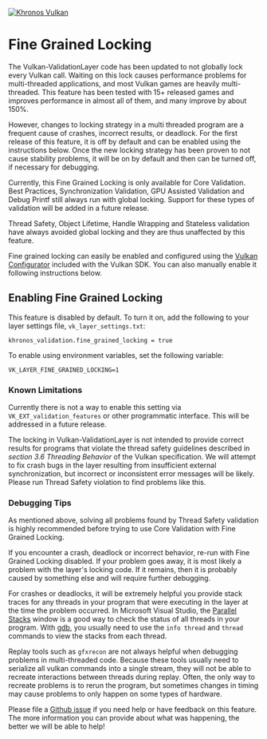 <!-- markdownlint-disable MD041 -->
<!-- Copyright 2021-2022 LunarG, Inc. -->
[![Khronos Vulkan][1]][2]

[1]: https://vulkan.lunarg.com/img/Vulkan_100px_Dec16.png "https://www.khronos.org/vulkan/"
[2]: https://www.khronos.org/vulkan/

# Fine Grained Locking

The Vulkan-ValidationLayer code has been updated to not globally lock every Vulkan call. Waiting on this lock causes performance problems for multi-threaded applications, and most Vulkan games are heavily multi-threaded.  This feature has been tested with 15+ released games and improves performance in almost all of them, and many improve by about 150%.

However, changes to locking strategy in a multi threaded program are a frequent cause of crashes, incorrect results, or deadlock. For the first release of this feature, it is off by default and can be enabled using the instructions below. Once the new locking strategy has been proven to not cause stability problems, it will be on by default and then can be turned off, if necessary for debugging.

Currently, this Fine Grained Locking is only available for Core Validation.  Best Practices, Synchronization Validation, GPU Assisted Validation and Debug Printf still always run with global locking. Support for these types of validation will be added in a future release.

Thread Safety, Object Lifetime, Handle Wrapping and Stateless validation have always avoided global locking and they are thus unaffected by this feature.

Fine grained locking can easily be enabled and configured using the [Vulkan Configurator](https://vulkan.lunarg.com/doc/sdk/latest/windows/vkconfig.html) included with the Vulkan SDK. You can also manually enable it following instructions below.



## Enabling Fine Grained Locking

This feature is disabled by default. To turn it on, add the following to your layer settings file,
`vk_layer_settings.txt`:

```code
khronos_validation.fine_grained_locking = true
```

To enable using environment variables, set the following variable:

```code
VK_LAYER_FINE_GRAINED_LOCKING=1
```

### Known Limitations

Currently there is not a way to enable this setting via `VK_EXT_validation_features` or other programmatic interface. This will be addressed in a future release.

The locking in Vulkan-ValidationLayer is not intended to provide correct results for programs that violate the thread safety guidelines described in *section 3.6 Threading Behavior* of the Vulkan specification. We will attempt to fix crash bugs in the layer resulting from insufficient external synchronization, but incorrect or inconsistent error messages will be likely. Please run Thread Safety violation to find problems like this.


### Debugging Tips

As mentioned above, solving all problems found by Thread Safety validation is highly recommended before trying to use Core Validation with Fine Grained Locking. 

If you encounter a crash, deadlock or incorrect behavior, re-run with Fine Grained Locking disabled. If your problem goes away, it is most likely a problem with the layer's locking code. If it remains, then it is probably caused by something else and will require further debugging.

For crashes or deadlocks, it will be extremely helpful you provide stack traces for any threads in your program that were executing in the layer at the time the problem occurred.  In Microsoft Visual Studio, the [Parallel Stacks](https://docs.microsoft.com/en-us/visualstudio/debugger/using-the-parallel-stacks-window?view=vs-2022) window is a good way to check the status of all threads in your program.  With [gdb](https://sourceware.org/gdb/current/onlinedocs/gdb/Threads.html#Threads), you usually need to use the `info thread` and `thread` commands to view the stacks from each thread.

Replay tools such as `gfxrecon` are not always helpful when debugging problems in multi-threaded code. Because these tools usually need to serialize all vulkan commands into a single stream, they will not be able to recreate interactions between threads during replay.  Often, the only way to recreate problems is to rerun the program, but sometimes changes in timing may cause problems to only happen on some types of hardware.

Please file a [Github issue](https://github.com/KhronosGroup/Vulkan-ValidationLayers/issues) if you need help or have feedback on this feature. The more information you can provide about what was happening, the better we will be able to help!
